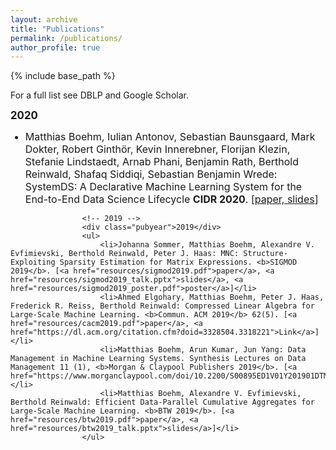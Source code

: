 ```yaml
---
layout: archive
title: "Publications"
permalink: /publications/
author_profile: true
---
```


<!--
{% if author.googlescholar %}
  You can also find my articles on <u><a href="{{author.googlescholar}}">my Google Scholar profile</a>.</u>
{% endif %}

{% include base_path %}

{% for post in site.publications reversed %}
  {% include archive-single.html %}
{% endfor %}
-->


<style type="text/css">
        #email {
	        font-family: Consolas,"Courier New",monospace;
	}
	#picpad {
		margin-top: .5em;
		margin-bottom: .5em;
        }
	.pubyear {
 		margin-top: 12px;
 		clear: both;
 		font-size: 1.2em;
 		font-weight: bold;
	}
        li{
	        margin-top: 10px;
	        font-size: 16px;
	}
	.subcontent {
		margin-top: 1em;
		margin-bottom: 1.5em;
	}
</style>
		
{% include base_path %}
		
		
<!-- Publication section 
<div class="subcontent">
<h2 id="pubs">Publications</h2> -->
  

For a full list see DBLP and Google Scholar.
<!-- 2020 -->
<div class="pubyear">2020</div>
<ul>
	<li>Matthias Boehm, Iulian Antonov, Sebastian Baunsgaard, Mark Dokter, Robert Ginth&ouml;r, Kevin Innerebner, Florijan Klezin, Stefanie Lindstaedt, Arnab Phani, Benjamin Rath, Berthold Reinwald, Shafaq Siddiqi, Sebastian Benjamin Wrede: SystemDS: A Declarative Machine Learning System for the End-to-End Data Science Lifecycle <b>CIDR 2020</b>. [<a href="resources/cidr2020.pdf">paper, <a href="resources/cidr2020_talk.pptx">slides</a></a>]</li>
</ul>
					
					<!-- 2019 -->
					<div class="pubyear">2019</div>
					<ul>
						<li>Johanna Sommer, Matthias Boehm, Alexandre V. Evfimievski, Berthold Reinwald, Peter J. Haas: MNC: Structure-Exploiting Sparsity Estimation for Matrix Expressions. <b>SIGMOD 2019</b>. [<a href="resources/sigmod2019.pdf">paper</a>, <a href="resources/sigmod2019_talk.pptx">slides</a>, <a href="resources/sigmod2019_poster.pdf">poster</a>]</li>
						<li>Ahmed Elgohary, Matthias Boehm, Peter J. Haas, Frederick R. Reiss, Berthold Reinwald: Compressed Linear Algebra for Large-Scale Machine Learning. <b>Commun. ACM 2019</b> 62(5). [<a href="resources/cacm2019.pdf">paper</a>, <a href="https://dl.acm.org/citation.cfm?doid=3328504.3318221">Link</a>]</li>
						<li>Matthias Boehm, Arun Kumar, Jun Yang: Data Management in Machine Learning Systems. Synthesis Lectures on Data Management 11 (1), <b>Morgan & Claypool Publishers 2019</b>. [<a href="https://www.morganclaypool.com/doi/10.2200/S00895ED1V01Y201901DTM057">book</a>]</li>
						<li>Matthias Boehm, Alexandre V. Evfimievski, Berthold Reinwald: Efficient Data-Parallel Cumulative Aggregates for Large-Scale Machine Learning. <b>BTW 2019</b>. [<a href="resources/btw2019.pdf">paper</a>, <a href="resources/btw2019_talk.pptx">slides</a>]</li>
					</ul>
